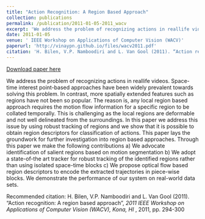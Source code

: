 ```yaml
---
title: "Action Recognition: A Region Based Approach"
collection: publications
permalink: /publication/2011-01-05-2011_wacv
excerpt: 'We address the problem of recognizing actions in reallife videos. Space-time interest point-based approaches have been widely prevalent towards solving this problem. In contrast, more spatially extended features such as regions have not been so popular. The reason is, any local region based approach requires the motion flow information for a specific region to be collated temporally. This is challenging as the local regions are deformable and not well delineated from the surroundings. In this paper we address this issue by using robust tracking of regions and we show that it is possible to obtain region descriptors for classification of actions. This paper lays the groundwork for further investigation into region based approaches. Through this paper we make the following contributions a) We advocate identification of salient regions based on motion segmentation b) We adopt a state-of-the art tracker for robust tracking of the identified regions rather than using isolated space-time blocks c) We propose optical flow based region descriptors to encode the extracted trajectories in piece-wise blocks. We demonstrate the performance of our system on real-world data sets.'
date: 2011-01-05
venue: ' IEEE Workshop on Applications of Computer Vision (WACV)'
paperurl: 'http://vinaypn.github.io/files/wacv2011.pdf'
citation: 'H. Bilen, V.P. Namboodiri and L. Van Gool (2011). “Action recognition: A region based approach”, <i> 2011 IEEE Workshop on Applications of Computer Vision (WACV), Kona, HI</i> , 2011, pp. 294-300'
---
```


<a href='http://vinaypn.github.io/files/wacv2011.pdf'>Download paper here</a>

We address the problem of recognizing actions in reallife videos. Space-time interest point-based approaches have been widely prevalent towards solving this problem. In contrast, more spatially extended features such as regions have not been so popular. The reason is, any local region based approach requires the motion flow information for a specific region to be collated temporally. This is challenging as the local regions are deformable and not well delineated from the surroundings. In this paper we address this issue by using robust tracking of regions and we show that it is possible to obtain region descriptors for classification of actions. This paper lays the groundwork for further investigation into region based approaches. Through this paper we make the following contributions a) We advocate identification of salient regions based on motion segmentation b) We adopt a state-of-the art tracker for robust tracking of the identified regions rather than using isolated space-time blocks c) We propose optical flow based region descriptors to encode the extracted trajectories in piece-wise blocks. We demonstrate the performance of our system on real-world data sets.

Recommended citation: H. Bilen, V.P. Namboodiri and L. Van Gool (2011). “Action recognition: A region based approach”, <i> 2011 IEEE Workshop on Applications of Computer Vision (WACV), Kona, HI</i> , 2011, pp. 294-300